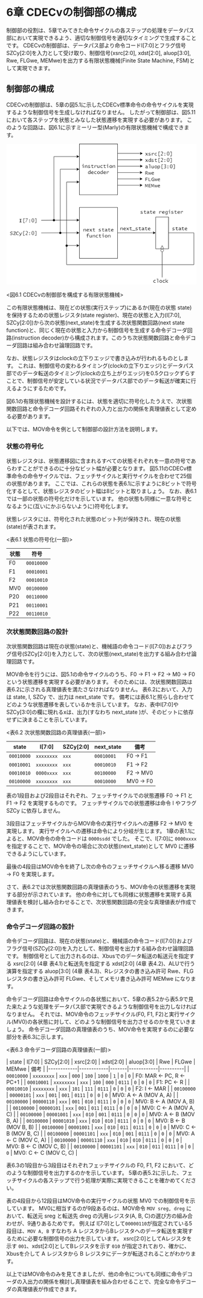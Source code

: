 # 6章 CDECvの制御部の構成

制御部の役割は、5章でみてきた命令サイクルの各ステップの処理をデータパス部において実現できるよう、適切な制御信号を適切なタイミングで生成することです。
CDECvの制御部は、データパス部より命令コードI[7:0]とフラグ信号SZCy[2:0]を入力として受け取り、制御信号(xsrc[2:0], xdst[2:0], aluop[3:0], Rwe, FLGwe, MEMwe)を出力する有限状態機械(Finite State Machine, FSM)として実現できます。

## 制御部の構成

CDECvの制御部は、5章の図5.1に示したCDECv標準命令の命令サイクルを実現するような制御信号を生成しなければなりません。
したがって制御部は、図5.11において各ステップを状態とみなした状態遷移を実現する必要があります。
このような回路は、図6.1に示すミーリー型(Marly)の有限状態機械で構成できます。

![CDECvの制御部を構成する有限状態機械](./assets/control_unit_fsm.png "CDECvの制御部を構成する有限状態機械")

<図6.1 CDECvの制御部を構成する有限状態機械>

この有限状態機械は、現在どの状態(実行ステップ)にあるか(現在の状態 state)を保持するための状態レジスタ(state register)、現在の状態と入力(I[7:0], SZCy[2:0])から次の状態(next_state)を生成する次状態関数回路(next state function)と、同じく現在の状態と入力から制御信号を生成する命令デコーダ回路(instruction decoder)から構成されます。このうち次状態関数回路と命令デコーダ回路は組み合わせ論理回路です。

なお、状態レジスタはclockの立下りエッジで書き込みが行われるものとします。
これは、制御信号の変わるタイミング(clockの立下りエッジ)とデータパス部でのデータ転送のタイミング(clockの立ち上がりエッジ)を0.5クロックずらすことで、制御信号が安定している状況でデータパス部でのデータ転送が確実に行えるようにするためです。

図6.1の有限状態機械を設計するには、状態を適切に符号化したうえで、次状態関数回路と命令デコーダ回路それぞれの入力と出力の関係を真理値表として定める必要があります。

以下では、MOV命令を例として制御部の設計方法を説明します。

### 状態の符号化

状態レジスタは、状態遷移図に含まれるすべての状態それぞれを一意の符号であらわすことができるのに十分なビット幅が必要となります。
図5.11のCDECv標準命令の命令サイクルでは、フェッチサイクルと実行サイクルを合わせて25個の状態があります。
ここでは、これらの状態を表6.1に示すように8ビットで符号化するとして、状態レジスタのビット幅は8ビットと取りましょう。
なお、表6.1では一部の状態の符号化だけを示しています。
他の状態も同様に一意な符号となるように(互いにかぶらないように)符号化します。

状態レジスタには、符号化された状態のビット列が保持され、現在の状態(state)が表されます。

<表6.1 状態の符号化(一部)>

|状態|符号        |
|----|------------|
|F0  | `00010000` |
|F1  | `00010001` |
|F2  | `00010010` |
|MV0 | `00100000` |
|P20 | `00110000` |
|P21 | `00110001` |
|P22 | `00110010` |

### 次状態関数回路の設計

次状態関数回路は現在の状態(state)と、機械語の命令コード(I[7:0])およびフラグ信号(SZCy[2:0])を入力として、次の状態(next_state)を出力する組み合わせ論理回路です。

MOV命令を行うには、図5.1の命令サイクルのうち、F0 -> F1 -> F2 -> M0 -> F0 という状態遷移を実現する必要があります。
そのためには、次状態関数回路は表6.2に示される真理値表を満たさなければなりません。
表6.2において、入力は state, I, SZCy で、出力は next_state です。
備考には表6.1と照らし合わせてどのような状態遷移を表しているかを示しています。
なお、表中I[7:0]やSZCy[3:0]の欄に現れるxは、出力(すなわち next_state )が、そのビットに依存せずに決まることを示しています。

<表6.2 次状態関数回路の真理値表(一部)>

| state      | I[7:0] | SZCy[2:0] | next_state | 備考     |
|------------|------------|-------|------------|----------|
| `00010000` | `xxxxxxxx` | `xxx` | `00010001` | F0 -> F1 |
| `00010001` | `xxxxxxxx` | `xxx` | `00010010` | F1 -> F2 |
| `00010010` | `0000xxxx` | `xxx` | `00100000` | F2 -> MV0|
| `00100000` | `xxxxxxxx` | `xxx` | `00010000` | MV0 -> F0|

表の1段目および2段目はそれぞれ、フェッチサイクルでの状態遷移 F0 -> F1 と
F1 -> F2 を実現するものです。
フェッチサイクルでの状態遷移は命令 I やフラグ SZCy に依存しません。

3段目はフェッチサイクルからMOV命令の実行サイクルへの遷移 F2 -> MV0 を実現します。
実行サイクルへの遷移は命令により分岐が生じます。
1章の表1.1によると、MOV命令の命令コードは `0000ssdd` でした。
そこで、I[7:0]に `0000xxxx` を指定することで、MOV命令の場合に次の状態(next_state)として MV0 に遷移できるようにしています。

最後の4段目はMOV命令を終了し次の命令のフェッチサイクルへ移る遷移 MV0 -> F0 を実現します。

さて、表6.2では次状態関数回路の真理値表のうち、MOV命令の状態遷移を実現する部分が示されています。
他の命令に対しても同様に状態遷移を実現する真理値表を検討し組み合わせることで、次状態関数回路の完全な真理値表が作成できます。

### 命令デコーダ回路の設計

命令デコーダ回路は、現在の状態(state)と、機械語の命令コード(I[7:0])およびフラグ信号(SZCy[2:0])を入力として、制御信号を出力する組み合わせ論理回路です。
制御信号として出力されるのは、Xbusでのデータ転送の転送元を指定する xsrc[2:0] (4章 表4.1)と転送先を指定する xdst[2:0] (4章 表4.2)、ALUで行う演算を指定する aluop[3:0] (4章 表4.3)、Rレジスタの書き込み許可 Rwe、FLGレジスタの書き込み許可 FLGwe、そしてメモリ書き込み許可 MEMwe になります。

命令デコーダ回路は命令サイクルの各状態において、5章の表5.2から表5.9で見た来たような処理をデータパス部で実現できるような制御信号を出力しなければなりません。
それでは、MOV命令のフェッチサイクル(F0, F1, F2)と実行サイクル(MV0)の各状態に対して、どのような制御信号を出力させるのかを見ていきましょう。
命令デコーダ回路の真理値表のうち、MOV命令を実現するのに必要な部分を表6.3に示します。

<表6.3 命令デコーダ回路の真理値表(一部)>

| state | I[7:0] | SZCy[2:0] | xsrc[2:0] | xdst[2:0] | aluop[3:0] | Rwe | FLGwe | MEMwe | 備考 |
|------------|------------|-------|------------|----------|
| `00010000` | `xxxxxxxx` | `xxx` | `000` | `100` | `1000` | `1` | `0` | `0` | F0: MAR <- PC, R <- PC+1 |
| `00010001` | `xxxxxxxx` | `xxx` | `100` | `000` | `0111` | `0` | `0` | `0` | F1: PC <- R |
| `00010010` | `xxxxxxxx` | `xxx` | `101` | `111` | `0111` | `0` | `0` | `0` | F2: I <- MAR |
| `00100000` | `00000101` | `xxx` | `001` | `001` | `0111` | `0` | `0` | `0` | MV0: A <- A (MOV A, A) |
| `00100000` | `00000110` | `xxx` | `001` | `010` | `0111` | `0` | `0` | `0` | MV0: B <- A (MOV A, B) |
| `00100000` | `00000101` | `xxx` | `001` | `011` | `0111` | `0` | `0` | `0` | MV0: C <- A (MOV A, C) |
| `00100000` | `00001001` | `xxx` | `010` | `001` | `0111` | `0` | `0` | `0` | MV0: A <- B (MOV B, A) |
| `00100000` | `00001010` | `xxx` | `010` | `010` | `0111` | `0` | `0` | `0` | MV0: B <- B (MOV B, B) |
| `00100000` | `00001001` | `xxx` | `010` | `011` | `0111` | `0` | `0` | `0` | MV0: C <- B (MOV B, C) |
| `00100000` | `00001101` | `xxx` | `010` | `001` | `0111` | `0` | `0` | `0` | MV0: A <- C (MOV C, A) |
| `00100000` | `00001110` | `xxx` | `010` | `010` | `0111` | `0` | `0` | `0` | MV0: B <- C (MOV C, B) |
| `00100000` | `00001101` | `xxx` | `010` | `011` | `0111` | `0` | `0` | `0` | MV0: C <- C (MOV C, C) |

表6.3の1段目から3段目はそれぞれフェッチサイクルの F0, F1, F2 において、どのような制御信号を出力するのかを示しています。
5章の表5.2に示した、フェッチサイクルの各ステップで行う処理が実際に実現できることを確かめてください。

表の4段目から12段目はMOV命令の実行サイクルの状態 MV0 での制御信号を示しています。
MV0に相当するのが9段あるのは、MOV命令 `MOV sreg, dreg` において、転送元 sreg と転送先 dreg の汎用レジスタ(A, B, C)の選び方の組み合わせが、9通りあるためです。
例えば I[7:0]として`00000110`が指定されている5段目は、`MOV A, B` すなわち A レジスタからBレジスタへのデータ転送を実現するために必要な制御信号の出力を示しています。
xsrc[2:0]としてAレジスタを示す `001`、xdst[2:0]としてBレジスタを示す `010` が指定されており、確かに、Xbusを介して A レジスタから B レジスタにデータが転送されることがわかります。

以上ではMOV命令のみを見てきましたが、他の命令についても同様に命令デコーダの入出力の関係を検討し真理値表を組み合わせることで、完全な命令デコーダの真理値表が作成できます。
